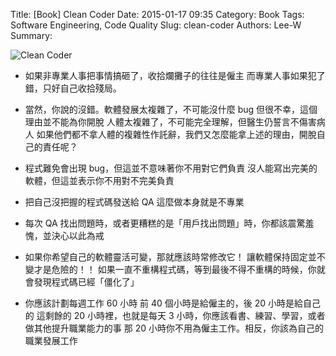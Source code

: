 Title: [Book] Clean Coder
Date: 2015-01-17 09:35
Category: Book
Tags: Software Engineering, Code Quality
Slug: clean-coder
Authors: Lee-W
Summary: 


![Clean Coder](http://i.imgur.com/5a0LzcSm.jpg)

<!--more-->

- 如果非專業人事把事情搞砸了，收拾爛攤子的往往是僱主
  而專業人事如果犯了錯，只好自己收拾殘局。

- 當然，你說的沒錯。軟體發展太複雜了，不可能沒什麼 bug
  但很不幸，這個理由並不能為你開脫
  人體太複雜了，不可能完全理解，但醫生仍誓言不傷害病人
  如果他們都不拿人體的複雜性作託辭，我們又怎麼能拿上述的理由，開脫自己的責任呢？

- 程式難免會出現 bug，但這並不意味著你不用對它們負責
  沒人能寫出完美的軟體，但這並表示你不用對不完美負責

- 把自己沒把握的程式碼發送給 QA 這麼做本身就是不專業

- 每次 QA 找出問題時，或者更糟糕的是「用戶找出問題」時，你都該震驚羞愧，並決心以此為戒

- 如果你希望自己的軟體靈活可變，那就應該時常修改它！
  讓軟體保持固定並不變才是危險的！！
  如果一直不重構程式碼，等到最後不得不重構的時候，你就會發現程式碼已經「僵化了」

- 你應該計劃每週工作 60 小時
  前 40 個小時是給僱主的，後 20 小時是給自己的
  這剩餘的 20 小時裡，也就是每天 3 小時，你應該看書、練習、學習，或者做其他提升職業能力的事
  那 20 小時你不用為僱主工作。相反，你該為自己的職業發展工作
